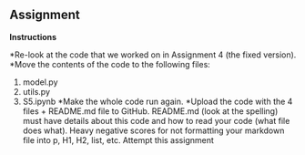## Assignment

**Instructions**

*Re-look at the code that we worked on in Assignment 4 (the fixed version). 
*Move the contents of the code to the following files:
1. model.py
2. utils.py
3. S5.ipynb
*Make the whole code run again. 
*Upload the code with the 4 files + README.md file to GitHub. README.md (look at the spelling) must have details about this code and how to read your code (what file does what). Heavy negative scores for not formatting your markdown file into p, H1, H2, list, etc. 
Attempt this assignment
